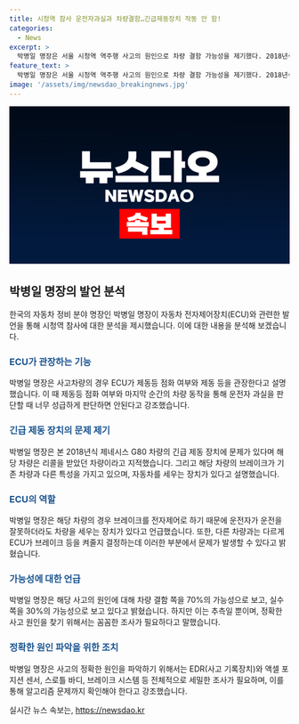 ```yaml
---
title: 시청역 참사 운전자과실과 차량결함…긴급제동장치 작동 안 함!
categories:
  - News
excerpt: >
  박병일 명장은 서울 시청역 역주행 사고의 원인으로 차량 결함 가능성을 제기했다. 2018년식 제네시스 G80차량의 긴급 제동 장치 문제를 언급하며, 운전자의 실수보다 차량 결함을 우선시했다. ECU의 작동 문제와 관련하여 제동등이 점화되지 않는다는 점을 강조하며, 급발진보다는 차량 결함의 가능성을 70%로 추정하고, 정확한 원인을 찾기 위해 시스템 전반을 세밀하게 조사해야 한다고 밝혔다.
feature_text: >
  박병일 명장은 서울 시청역 역주행 사고의 원인으로 차량 결함 가능성을 제기했다. 2018년식 제네시스 G80차량의 긴급 제동 장치 문제를 언급하며, 운전자의 실수보다 차량 결함을 우선시했다. ECU의 작동 문제와 관련하여 제동등이 점화되지 않는다는 점을 강조하며, 급발진보다는 차량 결함의 가능성을 70%로 추정하고, 정확한 원인을 찾기 위해 시스템 전반을 세밀하게 조사해야 한다고 밝혔다.
image: '/assets/img/newsdao_breakingnews.jpg'
---
```


<p><img src="/assets/img/newsdao_breakingnews.jpg" alt="firstkoreanews 속보" /></p>

<h2 data-ke-size="size26">박병일 명장의 발언 분석</h2>

<p data-ke-size="size16">한국의 자동차 정비 분야 명장인 박병일 명장이 자동차 전자제어장치(ECU)와 관련한 발언을 통해 시청역 참사에 대한 분석을 제시했습니다. 이에 대한 내용을 분석해 보겠습니다.</p>

<h3><b><span style="color: #1a5490;">ECU가 관장하는 기능</span></b></h3>

<p data-ke-size="size16">박병일 명장은 사고차량의 경우 ECU가 제동등 점화 여부와 제동 등을 관장한다고 설명했습니다. 이 때 제동등 점화 여부와 마지막 순간의 차량 동작을 통해 운전자 과실을 판단할 때 너무 성급하게 판단하면 안된다고 강조했습니다.</p>

<h3><b><span style="color: #1a5490;">긴급 제동 장치의 문제 제기</span></b></h3>

<p data-ke-size="size16">박병일 명장은 본 2018년식 제네시스 G80 차량의 긴급 제동 장치에 문제가 있다며 해당 차량은 리콜을 받았던 차량이라고 지적했습니다. 그리고 해당 차량의 브레이크가 기존 차량과 다른 특성을 가지고 있으며, 자동차를 세우는 장치가 있다고 설명했습니다.</p>

<h3><b><span style="color: #1a5490;">ECU의 역할</span></b></h3>

<p data-ke-size="size16">박병일 명장은 해당 차량의 경우 브레이크를 전자제어로 하기 때문에 운전자가 운전을 잘못하더라도 차량을 세우는 장치가 있다고 언급했습니다. 또한, 다른 차량과는 다르게 ECU가 브레이크 등을 켜줄지 결정하는데 이러한 부분에서 문제가 발생할 수 있다고 밝혔습니다.</p>

<h3><b><span style="color: #1a5490;">가능성에 대한 언급</span></b></h3>

<p data-ke-size="size16">박병일 명장은 해당 사고의 원인에 대해 차량 결함 쪽을 70%의 가능성으로 보고, 실수 쪽을 30%의 가능성으로 보고 있다고 밝혔습니다. 하지만 이는 추측일 뿐이며, 정확한 사고 원인을 찾기 위해서는 꼼꼼한 조사가 필요하다고 말했습니다.</p>

<h3><b><span style="color: #1a5490;">정확한 원인 파악을 위한 조치</span></b></h3>

<p data-ke-size="size16">박병일 명장은 사고의 정확한 원인을 파악하기 위해서는 EDR(사고 기록장치)와 액셀 포지션 센서, 스로틀 바디, 브레이크 시스템 등 전체적으로 세밀한 조사가 필요하며, 이를 통해 알고리즘 문제까지 확인해야 한다고 강조했습니다.</p>
실시간 뉴스 속보는, <a href="https://newsdao.kr" rel="dofollow">https://newsdao.kr</a>


